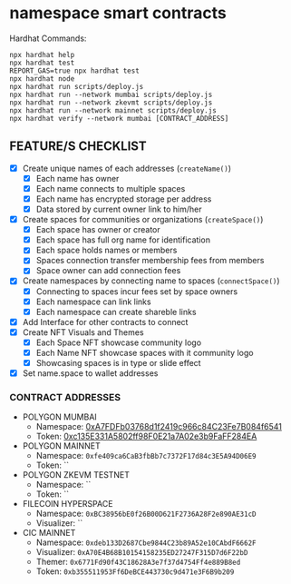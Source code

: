 # namespace smart contracts

Hardhat Commands:

```shell
npx hardhat help
npx hardhat test
REPORT_GAS=true npx hardhat test
npx hardhat node
npx hardhat run scripts/deploy.js
npx hardhat run --network mumbai scripts/deploy.js
npx hardhat run --network zkevmt scripts/deploy.js
npx hardhat run --network mainnet scripts/deploy.js
npx hardhat verify --network mumbai [CONTRACT_ADDRESS]
```

## FEATURE/S CHECKLIST

- [x] Create unique names of each addresses (`createName()`)
  - [x] Each name has owner
  - [x] Each name connects to multiple spaces
  - [x] Each name has encrypted storage per address
  - [x] Data stored by current owner link to him/her
- [x] Create spaces for communities or organizations (`createSpace()`)
  - [x] Each space has owner or creator
  - [x] Each space has full org name for identification
  - [x] Each space holds names or members
  - [x] Spaces connection transfer membership fees from members
  - [x] Space owner can add connection fees
- [x] Create namespaces by connecting name to spaces (`connectSpace()`)
  - [x] Connecting to spaces incur fees set by space owners
  - [x] Each namespace can link links
  - [x] Each namespace can create shareble links
- [x] Add Interface for other contracts to connect
- [x] Create NFT Visuals and Themes
  - [x] Each Space NFT showcase community logo
  - [x] Each Name NFT showcase spaces with it community logo
  - [x] Showcasing spaces is in type or slide effect
- [x] Set name.space to wallet addresses

### CONTRACT ADDRESSES

- POLYGON MUMBAI
  - Namespace: [0xA7FDFb03768d1f2419c966c84C23Fe7B084f6541](https://mumbai.polygonscan.com/address/0xA7FDFb03768d1f2419c966c84C23Fe7B084f6541#code)
  - Token: [0xc135E331A5802ff98F0E21a7A02e3b9FaFF284EA](https://mumbai.polygonscan.com/address/0xc135E331A5802ff98F0E21a7A02e3b9FaFF284EA#code)
- POLYGON MAINNET
  - Namespace: `0xfe409ca6CaB3fbBb7c7372F17d84c3E5A94D06E9`
  - Token: `` <!-- Error: Transaction Overdraft -->
- POLYGON ZKEVM TESTNET
  - Namespace: `` <!-- Gas on bridging is too much, reaching 1.5ETH est. fees -->
  - Token: ``
- FILECOIN HYPERSPACE
  - Namespace: `0xBC38956bE0f26B00D621F2736A28F2e890AE31cD`
  - Visualizer: ``
- CIC MAINNET
  - Namespace: `0xdeb133D2687Cbe9844C23b89A52e10CAbdF6662F`
  - Visualizer: `0xA70E4B68B10154158235ED27247F315D7d6F22bD`
  - Themer: `0x6771Fd90f43C18628A3e7f37d4754Ff4e889B8ed`
  - Token: `0xb355511953Ff6DeBCE443730c9d471e3F6B9b209`
